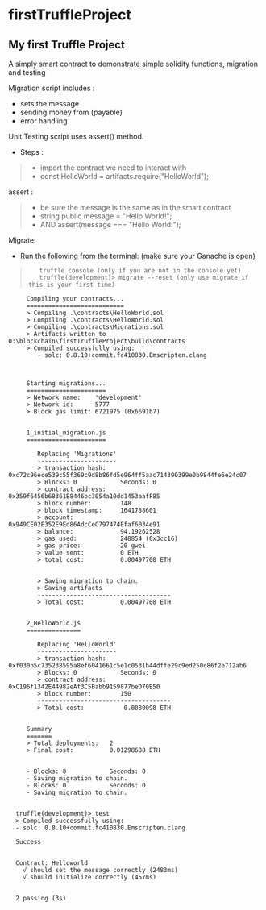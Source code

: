 # firstTruffleProject 

## My first Truffle Project

A simply smart contract to demonstrate simple solidity functions, migration and testing

Migration script includes :
- sets the message  
- sending money from (payable)
- error handling
 
 Unit Testing script uses assert() method. 
 - Steps :
 > -  import the contract we need to interact with
 > -  const HelloWorld = artifacts.require("HelloWorld");
 
 assert :
 > -  be sure the message is the same as in the smart contract
 > -  string public message = "Hello World!";  
 > -  AND assert(message === "Hello World!");

Migrate: 
- Run the following from the terminal: (make sure your Ganache is open)
>        truffle console (only if you are not in the console yet)
>        truffle(development)> migrate --reset (only use migrate if this is your first time) 



         Compiling your contracts...
         ===========================
         > Compiling .\contracts\HelloWorld.sol
         > Compiling .\contracts\HelloWorld.sol
         > Compiling .\contracts\Migrations.sol
         > Artifacts written to D:\blockchain\firstTruffleProject\build\contracts
         > Compiled successfully using:
            - solc: 0.8.10+commit.fc410830.Emscripten.clang



         Starting migrations...
         ======================
         > Network name:    'development'
         > Network id:      5777
         > Block gas limit: 6721975 (0x6691b7)


         1_initial_migration.js
         ======================

            Replacing 'Migrations'
            ----------------------
            > transaction hash:    0xc72c96ece539c55f369c9d8b86fd5e964ff5aac714390399e0b9844fe6e24c07
            > Blocks: 0            Seconds: 0
            > contract address:    0x359f6456b68361B8446bc3054a10dd1453aafF85
            > block number:        148
            > block timestamp:     1641788601
            > account:             0x949CE02E352E9Ed86AdcCeC797474Efaf6034e91
            > balance:             94.19262528
            > gas used:            248854 (0x3cc16)
            > gas price:           20 gwei
            > value sent:          0 ETH
            > total cost:          0.00497708 ETH


            > Saving migration to chain.
            > Saving artifacts
            -------------------------------------
            > Total cost:          0.00497708 ETH


         2_HelloWorld.js
         ===============

            Replacing 'HelloWorld'
            ----------------------
            > transaction hash:    0xf030b5c735238595a8ef6041661c5e1c0531b44dffe29c9ed250c86f2e712ab6
            > Blocks: 0            Seconds: 0
            > contract address:    0xC196f1342E44982eAf3C5Babb9159877beD70B50
            > block number:        150
            -------------------------------------
            > Total cost:           0.0080098 ETH


         Summary
         =======
         > Total deployments:   2
         > Final cost:          0.01298688 ETH


         - Blocks: 0            Seconds: 0
         - Saving migration to chain.
         - Blocks: 0            Seconds: 0
         - Saving migration to chain.


      truffle(development)> test
      > Compiled successfully using:
      - solc: 0.8.10+commit.fc410830.Emscripten.clang

      Success


      Contract: Helloworld
        √ should set the message correctly (2483ms)
        √ should initialize correctly (457ms)


      2 passing (3s)
 
